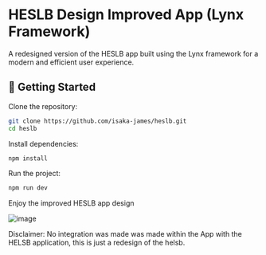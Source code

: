 # HESLB Design Improved App (Lynx Framework)

A redesigned version of the HESLB app built using the Lynx framework for a modern and efficient user experience.

## 🚀 Getting Started

Clone the repository:
```sh
git clone https://github.com/isaka-james/heslb.git
cd heslb
```

Install dependencies:
```sh
npm install
```

Run the project:
```sh
npm run dev
```

Enjoy the improved HESLB app design

![image](https://github.com/user-attachments/assets/e4ebef18-c728-4194-8ac4-8a63f24fcdf1)

Disclaimer: No integration was made was made within the App with the HELSB application, this is just a redesign of the helsb.
